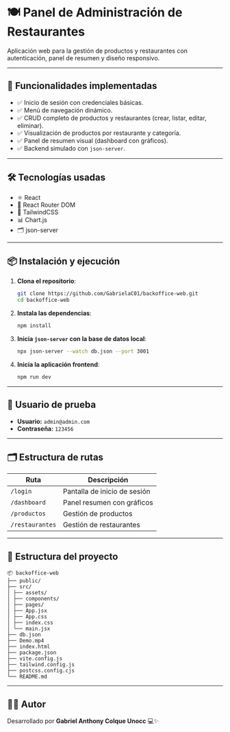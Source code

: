 # 🍽️ Panel de Administración de Restaurantes

Aplicación web para la gestión de productos y restaurantes con autenticación, panel de resumen y diseño responsivo.

---

## 🚀 Funcionalidades implementadas

- ✅ Inicio de sesión con credenciales básicas.
- ✅ Menú de navegación dinámico.
- ✅ CRUD completo de productos y restaurantes (crear, listar, editar, eliminar).
- ✅ Visualización de productos por restaurante y categoría.
- ✅ Panel de resumen visual (dashboard con gráficos).
- ✅ Backend simulado con `json-server`.

---

## 🛠️ Tecnologías usadas

- ⚛️ React
- 🔄 React Router DOM
- 💅 TailwindCSS
- 📊 Chart.js
- 🗂️ json-server


---

## 📦 Instalación y ejecución

1. **Clona el repositorio**:

   ```bash
   git clone https://github.com/GabrielaC01/backoffice-web.git
   cd backoffice-web
   ```

2. **Instala las dependencias**:

   ```bash
   npm install
   ```

3. **Inicia `json-server` con la base de datos local**:

   ```bash
   npx json-server --watch db.json --port 3001
   ```

4. **Inicia la aplicación frontend**:

   ```bash
   npm run dev
   ```

---

## 🧪 Usuario de prueba

- **Usuario:** `admin@admin.com`  
- **Contraseña:** `123456`

---

## 🗂️ Estructura de rutas

| Ruta            | Descripción                  |
|-----------------|------------------------------|
| `/login`        | Pantalla de inicio de sesión |
| `/dashboard`    | Panel resumen con gráficos   |
| `/productos`    | Gestión de productos         |
| `/restaurantes` | Gestión de restaurantes      |

---

## 📁 Estructura del proyecto

```
📦 backoffice-web
├── public/
├── src/
│ ├── assets/
│ ├── components/
│ ├── pages/
│ ├── App.jsx
│ ├── App.css
│ ├── index.css
│ └── main.jsx
├── db.json
├── Demo.mp4
├── index.html
├── package.json
├── vite.config.js
├── tailwind.config.js
├── postcss.config.cjs
└── README.md
```

---

## 🙋‍♀️ Autor

Desarrollado por **Gabriel Anthony Colque Unocc** 💻✨
